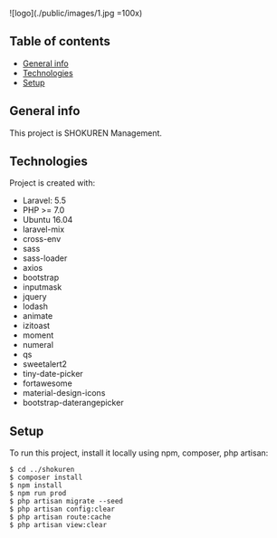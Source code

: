 ![logo](./public/images/1.jpg =100x)

## Table of contents
* [General info](#general-info)
* [Technologies](#technologies)
* [Setup](#setup)

## General info
This project is SHOKUREN Management.
	
## Technologies
Project is created with:
* Laravel: 5.5
* PHP >= 7.0
* Ubuntu 16.04
* laravel-mix
* cross-env
* sass
* sass-loader
* axios
* bootstrap
* inputmask
* jquery
* lodash
* animate
* izitoast
* moment
* numeral
* qs
* sweetalert2
* tiny-date-picker
* fortawesome
* material-design-icons
* bootstrap-daterangepicker
	
## Setup
To run this project, install it locally using npm, composer, php artisan:

```
$ cd ../shokuren
$ composer install
$ npm install
$ npm run prod
$ php artisan migrate --seed
$ php artisan config:clear
$ php artisan route:cache
$ php artisan view:clear
```
